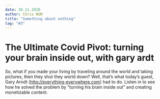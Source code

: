 ```yaml
---
date: 30.11.2020 
author: Chris NGM
title: "Something about nothing"
tag: "#3"
---
```


# The Ultimate Covid Pivot: turning your brain inside out, with gary ardt


So, what if you made your living by traveling around the world and taking pictures, then they shut they world down?  Well, that’s what today’s guest, Gary Arndt (http://everything-everywhere.com) had to do.  Listen in to see how he solved the problem by “turning his brain inside out” and creating monetizable content.
